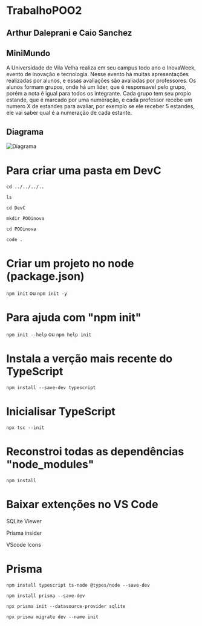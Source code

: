 # TrabalhoPOO2
## Arthur Daleprani e Caio Sanchez

## MiniMundo
A Universidade de Vila Velha realiza em seu campus todo ano o InovaWeek, evento de inovação e tecnologia.
Nesse evento há muitas apresentações realizadas por alunos, e essas avaliações são avaliadas por professores.
Os alunos formam grupos, onde há um lider, que é responsavel pelo grupo, porém a nota é igual para todos os integrante.
Cada grupo tem seu propio estande, que é marcado por uma numeração, e cada professor recebe um numero X de estandes para avaliar,
por exemplo se ele receber 5 estandes, ele vai saber qual é a numeração de cada estante.

## Diagrama
![Diagrama](https://github.com/CaioSanches7777777/TrabalhoPOO2/assets/102961025/58a80b2d-90b1-474d-beac-ac290bc38c96)

# Para criar uma pasta em DevC

```cd ../../../..```

```ls```

```cd DevC```

```mkdir POOinova```

```cd POOinova```

```code .```

# Criar um projeto no node (package.json)

```npm init``` ou ```npm init -y```

# Para ajuda com "npm init"

```npm init --help```  ou ```npm help init```

# Instala a verção mais recente do TypeScript

```npm install --save-dev typescript```

# Inicialisar TypeScript

```npx tsc --init```

# Reconstroi todas as dependências "node_modules"

```npm install```

# Baixar extenções no VS Code

SQLite Viewer

Prisma insider

VScode Icons


# Prisma
```npm install typescript ts-node @types/node --save-dev```

```npm install prisma --save-dev```

```npx prisma init --datasource-provider sqlite```

```npx prisma migrate dev --name init```

#
